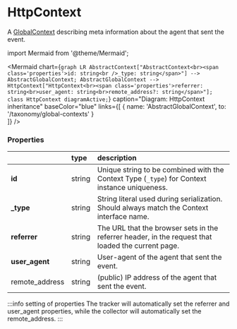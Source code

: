 # HttpContext

A [GlobalContext](/taxonomy/reference/global-contexts/overview.md) describing meta information about the agent that sent the event.

import Mermaid from '@theme/Mermaid';

<Mermaid chart={`
	graph LR
        AbstractContext["AbstractContext<br><span class='properties'>id: string<br />_type: string</span>"] --> AbstractGlobalContext;
        AbstractGlobalContext --> HttpContext["HttpContext<br><span class='properties'>referrer: string<br>user_agent: string<br>remote_address?: string</span>"];
    class HttpContext diagramActive;
`} 
  caption="Diagram: HttpContext inheritance" 
  baseColor="blue" 
  links={[
        { name: 'AbstractGlobalContext', to: '/taxonomy/global-contexts' }    
]}
/>

### Properties
|                | type   | description                                                                                        |
|:---------------|:-------|:---------------------------------------------------------------------------------------------------|
| **id**         | string | Unique string to be combined with the Context Type (`_type`) for Context instance uniqueness.      |
| **_type**      | string | String literal used during serialization. Should always match the Context interface name.          |
| **referrer**   | string | The URL that the browser sets in the referrer header, in the request that loaded the current page. |
| **user_agent** | string | User-agent of the agent that sent the event.                                                       |
| remote_address | string | (public) IP address of the agent that sent the event.                                              |

:::info setting of properties
The tracker will automatically set the referrer and user_agent properties, while the collector will automatically set the remote_address.
:::
